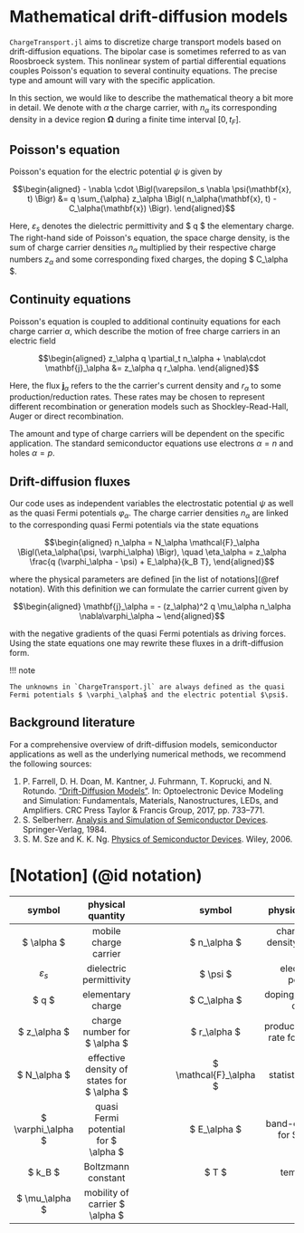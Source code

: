 
Mathematical drift-diffusion models
================================
`ChargeTransport.jl` aims to discretize charge transport models based on drift-diffusion equations. The bipolar case is sometimes referred to as van Roosbroeck system. This nonlinear system of partial differential equations
couples Poisson's equation to several continuity equations. The precise type and amount will vary with the specific application.

In this section, we would like to
describe the mathematical theory a bit more in detail. We denote with $\alpha$ the charge
carrier, with $n_\alpha$ its corresponding density in a device region $\mathbf{\Omega}$ during a
finite time interval $[0, t_F]$.

## Poisson's equation

Poisson's equation for the electric potential $\psi$ is given by
```math
\begin{aligned}
- \nabla \cdot \Bigl(\varepsilon_s \nabla \psi(\mathbf{x}, t) \Bigr) &= q \sum_{\alpha} z_\alpha \Bigl( n_\alpha(\mathbf{x}, t) - C_\alpha(\mathbf{x}) \Bigr).
\end{aligned}
```
Here,
$\varepsilon_s$
denotes the dielectric permittivity and $ q $ the elementary charge. The right-hand side of Poisson's equation, the space charge density, is the sum of charge carrier densities
$n_\alpha$
multiplied by their respective charge numbers
$z_\alpha$
and some corresponding fixed charges, the doping $ C_\alpha $.

## Continuity equations

Poisson's equation is coupled to additional continuity equations for each charge carrier $\alpha$, which describe the motion of free charge carriers in an electric field
```math
\begin{aligned}
z_\alpha q \partial_t n_\alpha +  \nabla\cdot \mathbf{j}_\alpha
	&=
	z_\alpha q	r_\alpha.
\end{aligned}
```
Here, the flux
$\mathbf{j}_\alpha$
refers to the the carrier's current density and $r_\alpha$ to some production/reduction rates.
These rates may be chosen to represent different recombination or generation models such as Shockley-Read-Hall, Auger or direct recombination.

The amount and type of charge carriers will be dependent on the specific application. The standard semiconductor equations use electrons $\alpha=n$ and holes $\alpha=p$.

## Drift-diffusion fluxes
Our code uses as independent variables the electrostatic potential $\psi$ as well as the quasi Fermi
potentials $\varphi_\alpha$. The charge carrier densities $n_\alpha$ are linked to the corresponding quasi Fermi potentials via the state equations
```math
\begin{aligned}
n_\alpha = N_\alpha \mathcal{F}_\alpha \Bigl(\eta_\alpha(\psi, \varphi_\alpha) \Bigr), \quad \eta_\alpha = z_\alpha \frac{q (\varphi_\alpha - \psi) + E_\alpha}{k_B T},
\end{aligned}
```
where the physical parameters are defined [in the list of notations](@ref notation). With this definition we can formulate the carrier current given by
```math
\begin{aligned}
    \mathbf{j}_\alpha
	=
    - (z_\alpha)^2 q \mu_\alpha
    n_\alpha
    \nabla\varphi_\alpha
    ~
\end{aligned}
```
with the negative gradients of the quasi Fermi potentials as driving forces. Using the state equations one may rewrite these fluxes in a drift-diffusion form.

!!! note

    The unknowns in `ChargeTransport.jl` are always defined as the quasi Fermi potentials $ \varphi_\alpha$ and the electric potential $\psi$.


## Background literature

For a comprehensive overview of drift-diffusion models, semiconductor applications as well as the underlying numerical methods, we recommend the following sources:

1. P. Farrell, D. H. Doan, M. Kantner, J. Fuhrmann, T. Koprucki, and N. Rotundo. [“Drift-Diffusion Models”](https://www.taylorfrancis.com/chapters/edit/10.4324/9781315152318-25/drift-diffusion-models-patricio-farrell-nella-rotundo-duy-hai-doan-markus-kantner-j%C3%BCrgen-fuhrmann-thomas-koprucki). In: Optoelectronic Device Modeling and Simulation: Fundamentals, Materials, Nanostructures, LEDs, and Amplifiers. CRC Press Taylor & Francis Group, 2017, pp. 733–771.
2. S. Selberherr. [Analysis and Simulation of Semiconductor Devices](https://link.springer.com/book/10.1007/978-3-7091-8752-4). Springer-Verlag, 1984.
3. S. M. Sze and K. K. Ng. [Physics of Semiconductor Devices](https://onlinelibrary.wiley.com/doi/book/10.1002/0470068329). Wiley, 2006.


# [Notation] (@id notation)

| **symbol** | **physical quantity** |   |   |   |   | **symbol** | **physical quantity** |
| :---:         |     :---:      |          :---: |          :---: |          :---: |          :---: |          :---: |          :---: |
| $ \alpha $   | mobile charge carrier     |      |      |      |      | $ n_\alpha $    | charge carrier density of $ \alpha $    |
| $\varepsilon_s$     | dielectric permittivity       |      |      |      |      | $ \psi $      | electrostatic potential      |
| $ q $     | elementary charge       |      |      |      |      | $ C_\alpha $      | doping/background charge      |
| $ z_\alpha $     | charge number for $ \alpha $       |      |      |      |      | $ r_\alpha $     | production/reaction rate for $ \alpha $       |      |      |      |      | $ \mathbf{j}_\alpha $      | current density for $ \alpha $      |
| $ N_\alpha $     | effective density of states for $ \alpha $       |      |      |      |      | $ \mathcal{F}_\alpha $      | statistics function      |
| $ \varphi_\alpha $     | quasi Fermi potential for $ \alpha $       |      |      |      |      | $ E_\alpha $      | band-edge energy for $ \alpha $      |
| $ k_B $     | Boltzmann constant       |      |      |      |      | $ T $      | temperature      |
| $ \mu_\alpha $     | mobility of carrier $ \alpha $      |      |      |      |      |        |        |


